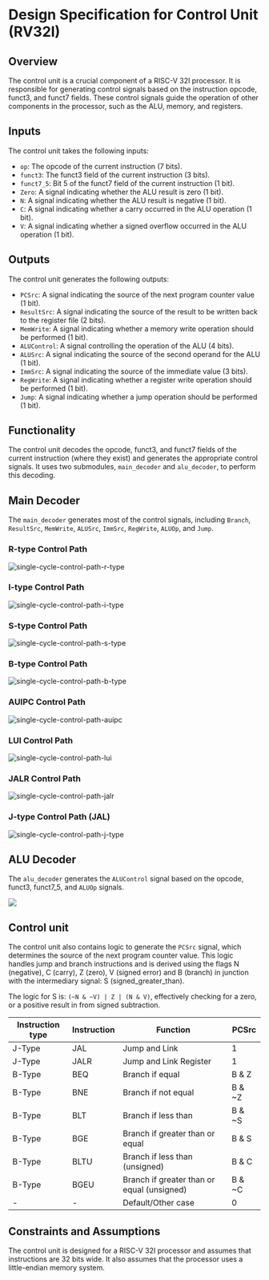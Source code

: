 # Design Specification for Control Unit (RV32I)

## Overview
The control unit is a crucial component of a RISC-V 32I processor. It is responsible for generating control signals based on the instruction opcode, funct3, and funct7 fields. These control signals guide the operation of other components in the processor, such as the ALU, memory, and registers.

## Inputs
The control unit takes the following inputs:

- `op`: The opcode of the current instruction (7 bits).
- `funct3`: The funct3 field of the current instruction (3 bits).
- `funct7_5`: Bit 5 of the funct7 field of the current instruction (1 bit).
- `Zero`: A signal indicating whether the ALU result is zero (1 bit).
- `N`: A signal indicating whether the ALU result is negative (1 bit).
- `C`: A signal indicating whether a carry occurred in the ALU operation (1 bit).
- `V`: A signal indicating whether a signed overflow occurred in the ALU operation (1 bit).

## Outputs
The control unit generates the following outputs:

- `PCSrc`: A signal indicating the source of the next program counter value (1 bit).
- `ResultSrc`: A signal indicating the source of the result to be written back to the register file (2 bits).
- `MemWrite`: A signal indicating whether a memory write operation should be performed (1 bit).
- `ALUControl`: A signal controlling the operation of the ALU (4 bits).
- `ALUSrc`: A signal indicating the source of the second operand for the ALU (1 bit).
- `ImmSrc`: A signal indicating the source of the immediate value (3 bits).
- `RegWrite`: A signal indicating whether a register write operation should be performed (1 bit).
- `Jump`: A signal indicating whether a jump operation should be performed (1 bit).

## Functionality
The control unit decodes the opcode, funct3, and funct7 fields of the current instruction (where they exist) and generates the appropriate control signals. It uses two submodules, `main_decoder` and `alu_decoder`, to perform this decoding.

## Main Decoder

The `main_decoder` generates most of the control signals, including `Branch`, `ResultSrc`, `MemWrite`, `ALUSrc`, `ImmSrc`, `RegWrite`, `ALUOp`, and `Jump`.

### R-type Control Path
![single-cycle-control-path-r-type](/images/r-type_control_path.png)

### I-type Control Path
![single-cycle-control-path-i-type](/images/i-type_control_path.png)

### S-type Control Path
![single-cycle-control-path-s-type](/images/s-type_control_path.png)

### B-type Control Path
![single-cycle-control-path-b-type](/images/b-type_control_path.png)

### AUIPC Control Path
![single-cycle-control-path-auipc](/images/AUIPC_control_path.png)

### LUI Control Path
![single-cycle-control-path-lui](/images/LUI_control_path.png)

### JALR Control Path
![single-cycle-control-path-jalr](/images/JALR_control_path.png)

### J-type Control Path (JAL)
![single-cycle-control-path-j-type](/images/JAL_control_path.png)


## ALU Decoder

The `alu_decoder` generates the `ALUControl` signal based on the opcode, funct3, funct7_5, and `ALUOp` signals. 

![](/images/ALU_decoder.png)

## Control unit 

The control unit also contains logic to generate the `PCSrc` signal, which determines the source of the next program counter value. This logic handles jump and branch instructions and is derived using the flags N (negative), C (carry), Z (zero), V (signed error) and B (branch) in junction with the intermediary signal: S (signed_greater_than).

The logic for S is: `(~N & ~V) | Z | (N & V)`, effectively checking for a zero, or a positive result in from signed subtraction. 

| Instruction type | Instruction | Function                                   | PCSrc  |
|------------------|-------------|--------------------------------------------|--------|
| J-Type           | JAL         | Jump and Link                              | 1      |
| J-Type           | JALR        | Jump and Link Register                     | 1      |
| B-Type           | BEQ         | Branch if equal                            | B & Z  |
| B-Type           | BNE         | Branch if not equal                        | B & ~Z |
| B-Type           | BLT         | Branch if less than                        | B & ~S |
| B-Type           | BGE         | Branch if greater than or equal            | B & S  |
| B-Type           | BLTU        | Branch if less than (unsigned)             | B & C  |
| B-Type           | BGEU        | Branch if greater than or equal (unsigned) | B & ~C |
| -                | -           | Default/Other case                         | 0      |

## Constraints and Assumptions
The control unit is designed for a RISC-V 32I processor and assumes that instructions are 32 bits wide. It also assumes that the processor uses a little-endian memory system.
